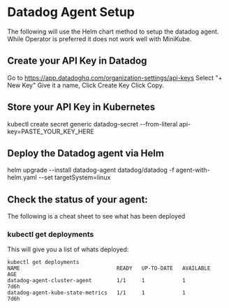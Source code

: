 # Datadog Agent Setup

The following will use the Helm chart method to setup the datadog agent. While Operator is preferred it does not work well with MiniKube.


## Create your API Key in Datadog
Go to https://app.datadoghq.com/organization-settings/api-keys
Select "+ New Key"
Give it a name,
Click Create Key
Click Copy.


## Store your API Key in Kubernetes
kubectl create secret generic datadog-secret --from-literal api-key=PASTE_YOUR_KEY_HERE

## Deploy the Datadog agent via Helm
helm upgrade --install datadog-agent datadog/datadog -f agent-with-helm.yaml --set targetSystem=linux

## Check the status of your agent:
The following is a cheat sheet to see what has been deployed

### kubectl get deployments
This will give you a list of whats deployed:
```
kubectl get deployments
NAME                               READY   UP-TO-DATE   AVAILABLE   AGE
datadog-agent-cluster-agent        1/1     1            1           7d6h
datadog-agent-kube-state-metrics   1/1     1            1           7d6h
```

